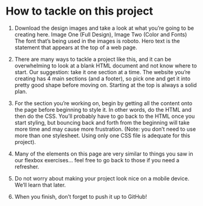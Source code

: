 # How to tackle on this project


1. Download the design images and take a look at what you’re going to be creating here. Image One (Full Design), Image Two (Color and Fonts)
    The font that’s being used in the images is roboto.
    Hero text is the statement that appears at the top of a web page.

2. There are many ways to tackle a project like this, and it can be overwhelming to look at a blank HTML document and not know where to start. Our suggestion: take it one section at a time. The website you’re creating has 4 main sections (and a footer), so pick one and get it into pretty good shape before moving on. Starting at the top is always a solid plan.

3. For the section you’re working on, begin by getting all the content onto the page before beginning to style it. In other words, do the HTML and then do the CSS. You’ll probably have to go back to the HTML once you start styling, but bouncing back and forth from the beginning will take more time and may cause more frustration. (Note: you don’t need to use more than one stylesheet. Using only one CSS file is adequate for this project).

4. Many of the elements on this page are very similar to things you saw in our flexbox exercises… feel free to go back to those if you need a refresher.

5. Do not worry about making your project look nice on a mobile device. We’ll learn that later.

6. When you finish, don’t forget to push it up to GitHub!

